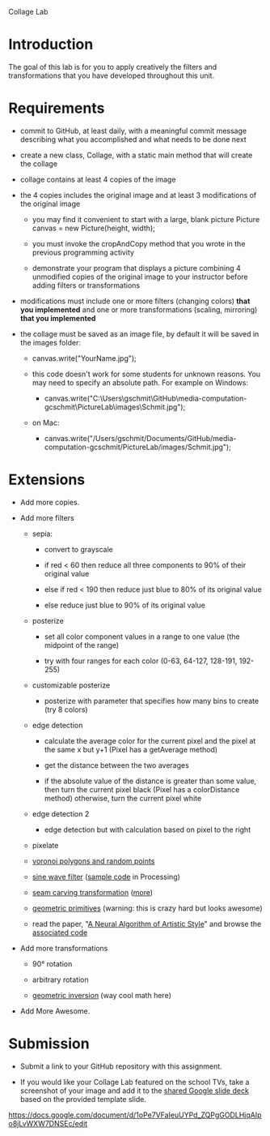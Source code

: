 Collage Lab

# Introduction

The goal of this lab is for you to apply creatively the filters and transformations that you have developed throughout this unit.

# Requirements

* commit to GitHub, at least daily, with a meaningful commit message describing what you accomplished and what needs to be done next

* create a new class, Collage, with a static main method that will create the collage

* collage contains at least 4 copies of the image

* the 4 copies includes the original image and at least 3 modifications of the original image

    * you may find it convenient to start with a large, blank picturePicture canvas = new Picture(height, width);

    * you must invoke the cropAndCopy method that you wrote in the previous programming activity

    * demonstrate your program that displays a picture combining 4 unmodified copies of the original image to your instructor before adding filters or transformations

* modifications must include one or more filters (changing colors) **that you implemented** and one or more transformations (scaling, mirroring) **that you implemented**

* the collage must be saved as an image file, by default it will be saved in the images folder:

    * canvas.write("YourName.jpg");

    * this code doesn't work for some students for unknown reasons. You may need to specify an absolute path. For example on Windows:

        * canvas.write("C:\\Users\\gschmit\\GitHub\\media-computation-gcschmit\\PictureLab\\images\\Schmit.jpg");

    * on Mac:

        * canvas.write("/Users/gschmit/Documents/GitHub/media-computation-gcschmit/PictureLab/images/Schmit.jpg");

# Extensions

* Add more copies.

* Add more filters

    * sepia:

        * convert to grayscale

        * if red < 60 then reduce all three components to 90% of their original value

        * else if red < 190 then reduce just blue to 80% of its original value

        * else reduce just blue to 90% of its original value

    * posterize

        * set all color component values in a range to one value (the midpoint of the range)

        * try with four ranges for each color (0-63, 64-127, 128-191, 192-255)

    * customizable posterize

        * posterize with parameter that specifies how many bins to create (try 8 colors)

    * edge detection

        * calculate the average color for the current pixel and the pixel at the same x but y+1 (Pixel has a getAverage method)

        * get the distance between the two averages

        * if the absolute value of the distance is greater than some value, then turn the current pixel black (Pixel has a colorDistance method) otherwise, turn the current pixel white

    * edge detection 2

        * edge detection but with calculation based on pixel to the right

    * pixelate

    * [voronoi polygons and random points](https://drive.google.com/file/d/13pYbVYMJToOipdS9bwc6YThK5kagBtUD/view?usp=sharing)

    * [sine wave filter](https://drive.google.com/file/d/1hKnDnMWpJpUsunjZRKZ3ER6xqhM5uFH3/view?usp=sharing) ([sample code](https://www.openprocessing.org/sketch/548806) in Processing)

    * [seam carving transformation](https://cestlaz.github.io/post/seam-carving/) ([more](http://nifty.stanford.edu/2015/hug-seam-carving/))

    * [geometric primitives](https://github.com/fogleman/primitive/blob/master/README.md) (warning: this is crazy hard but looks awesome)

    * read the paper, "[A Neural Algorithm of Artistic Style](https://arxiv.org/pdf/1508.06576.pdf)" and browse the [associated code](https://github.com/jcjohnson/neural-style)

* Add more transformations

    * 90° rotation

    * arbitrary rotation

    * [geometric inversion](https://docs.google.com/document/d/1LLXkcaz9A7nKWhp8P_abr-KcDImhGIXFGS1qbT9DvM8/edit?ts=5a561f43) (way cool math here)

* Add More Awesome.

# Submission

* Submit a link to your GitHub repository with this assignment.

* If you would like your Collage Lab featured on the school TVs, take a screenshot of your image and add it to the [shared Google slide deck](https://docs.google.com/presentation/d/1TbO8HtcZUeIVIzkE-67SrHijQlaJQIjKrpRvVQ922Ps/edit?usp=sharing) based on the provided template slide.


https://docs.google.com/document/d/1oPe7VFaIeuUYPd_ZQPgGODLHjqAIpo8jLvWXW7DNSEc/edit
